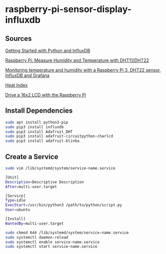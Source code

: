 # raspberry-pi-sensor-display-influxdb


## Sources
[Getting Started with Python and InfluxDB](https://www.influxdata.com/blog/getting-started-python-influxdb/)

[Raspberry Pi: Measure Humidity and Temperature with DHT11/DHT22](https://tutorials-raspberrypi.com/raspberry-pi-measure-humidity-temperature-dht11-dht22/)

[Monitoring temperature and humidity with a Raspberry Pi 3, DHT22 sensor, InfluxDB and Grafana](https://www.definit.co.uk/2018/07/monitoring-temperature-and-humidity-with-a-raspberry-pi-3-dht22-sensor-influxdb-and-grafana/)

[Heat Index](https://en.wikipedia.org/wiki/Heat_index)

[Drive a 16x2 LCD with the Raspberry Pi](https://learn.adafruit.com/drive-a-16x2-lcd-directly-with-a-raspberry-pi/necessary-packages)

## Install Dependencies

```bash
sudo apt install python3-pip
sudo pip3 install influxdb
sudo pip3 install Adafruit_DHT
sudo pip3 install adafruit-circuitpython-charlcd
sudo pip3 install adafruit-blinka
```

## Create a Service

```bash
sudo vim /lib/systemd/system/service-name.service
```

```bash
[Unit]
Description=Descriptive Description
After=multi-user.target

[Service]
Type=idle
ExecStart=/usr/bin/python3 /path/to/python/script.py
User=ubuntu

[Install]
WantedBy=multi-user.target
```

```bash
sudo chmod 644 /lib/systemd/system/service-name.service
sudo systemctl daemon-reload
sudo systemctl enable service-name.service
sudo systemctl start service-name.service
```
